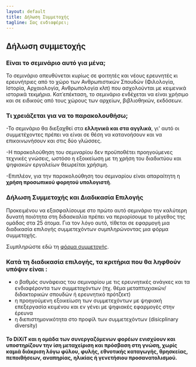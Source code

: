 ```yaml
---
layout: default
title: Δήλωση Συμμετοχής
tagline: Σας ενδιαφέρει; 
---
```


## Δήλωση συμμετοχής
### Είναι το σεμινάριο αυτό για μένα;
Το σεμινάριο απευθύνεται κυρίως σε φοιτητές και νέους ερευνητές κι ερευνήτριες από το χώρο των Ανθρωπιστικών Σπουδών (Φιλολογία, Ιστορία, Αρχαιολογία, Ανθρωπολογία κλπ) που ασχολούνται με κειμενικά ιστορικά τεκμήρια.
Κατ᾽επέκταση, το σεμινάριο ενδέχεται να είναι χρήσιμο και σε ειδικούς από τους χώρους των αρχείων, βιβλιοθηκών, εκδόσεων.

### Τι χρειάζεται για να το παρακολουθήσω;
-Το σεμινάριο θα διεξαχθεί στα **ελληνικά και στα αγγλικά**, γι' αυτό οι συμμετέχοντες πρέπει να είναι σε θέση να κατανοήσουν και να επικοινωνήσουν και στις δύο γλώσσες.

-Η παρακολούθηση του σεμιναρίου δεν προϋποθέτει προηγούμενες τεχνικές γνώσεις, ωστόσο η εξοικείωση με τη χρήση του διαδικτύου και ψηφιακών εργαλείων θεωρείται χρήσιμη. 

-Επιπλέον, για την παρακολούθηση του σεμιναρίου είναι απαραίτητη η **χρήση προσωπικού φορητού υπολογιστή**. 

### Δήλωση Συμμετοχής και Διαδικασία Επιλογής
Προκειμένου να εξασφαλίσουμε στο πρώτο αυτό σεμινάριο την καλύτερη δυνατή ποιότητα στη διδασκαλία πρέπει να περιορίσουμε το μέγεθος της ομάδας στα 25 άτομα. Για τον λόγο αυτό, τίθεται σε εφαρμογή μια διαδικασία επιλογής συμμετεχόντων συμπληρώνοντας μια φόρμα συμμετοχής.

Συμπληρώστε εδώ τη <a href=" https://docs.google.com/forms/d/1hAzKDlwfR7gSjX5GOXwvgEtKDequrkJ-pJEJ9JZEj9k/viewform?edit_requested=true&fbzx=303412969021760960\">φόρμα συμμετοχής</a>. 

### Κατά τη διαδικασία επιλογής, τα κριτήρια που θα ληφθούν υπόψιν είναι :
- ο βαθμός συνάφειας του σεμιναρίου με τις ερευνητικές ανάγκες και τα ενδιαφέροντα των συμμετοχόντων (πχ. θέμα μεταπτυχιακών/διδακτορικών σπουδών ή ερευνητικό πρότζεκτ)
- η προηγούμενη εξοικείωση των συμμετεχόντων με ψηφιακή επεξεργασία κειμένου και εν γένει με ψηφιακές εφαρμογές στην έρευνα
- η διεπιστημονικότητα στο προφίλ των συμμετεχόντων (disicplinary diversity)

#### Το DiXiT και η ομάδα των συνεργαζόμενων φορέων ενισχύουν και υποστηρίζουν την ίση μεταχείριση και πρόσβαση στη γνώση, χωρίς καμιά διάκριση λόγω φύλου, φυλής, εθνοτικής καταγωγής, θρησκείας, πεποιθήσεων, αναπηρίας, ηλικίας ή γενετήσιου προσανατολισμού.
